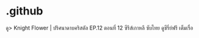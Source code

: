 # .github
ดู> Knight Flower | ปริศนาดาบคริสตัล EP.12 ตอนที่ 12 ซีรีส์เกาหลี ซับไทย ดูซีรี่ย์ฟรี เต็มเรื่อ
